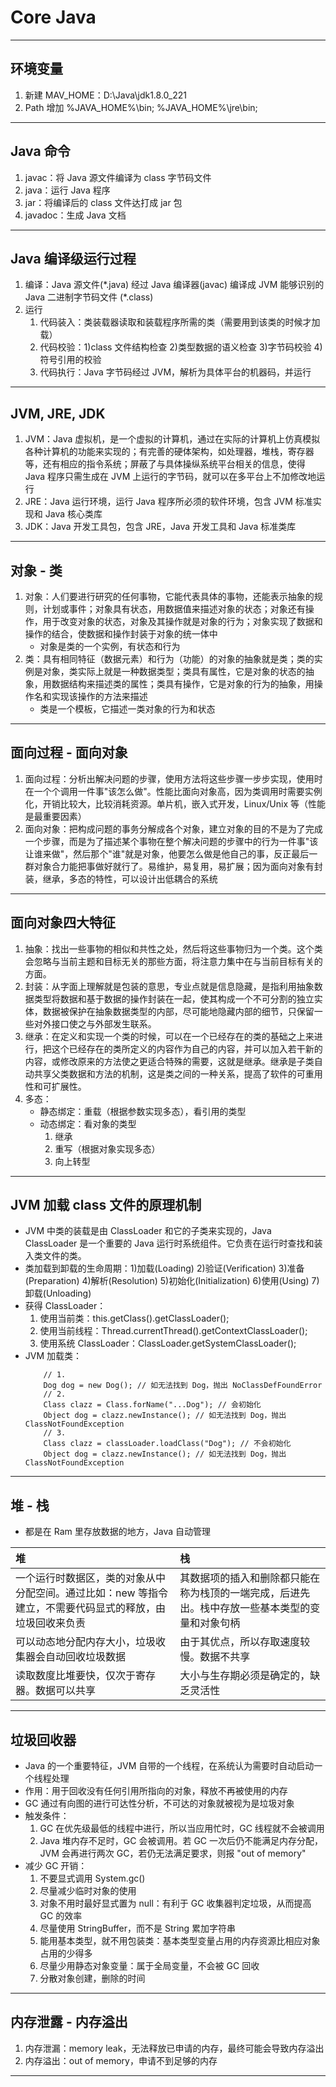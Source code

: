 # Core Java  

---
## 环境变量
1. 新建 MAV_HOME：D:\Java\jdk1.8.0_221
2. Path 增加 %JAVA_HOME%\bin; %JAVA_HOME%\jre\bin;
---
## Java 命令
1. javac：将 Java 源文件编译为 class 字节码文件
2. java：运行 Java 程序
3. jar：将编译后的 class 文件达打成 jar 包
4. javadoc：生成 Java 文档
---
## Java 编译级运行过程
1. 编译：Java 源文件(\*.java) 经过 Java 编译器(javac) 编译成 JVM 能够识别的 Java 二进制字节码文件 (\*.class)
2. 运行
    1.  代码装入：类装载器读取和装载程序所需的类（需要用到该类的时候才加载）
    2.	代码校验：1)class 文件结构检查 2)类型数据的语义检查 3)字节码校验 4)符号引用的校验 
    3.	代码执行：Java 字节码经过 JVM，解析为具体平台的机器码，并运行
---
## JVM, JRE, JDK
1. JVM：Java 虚拟机，是一个虚拟的计算机，通过在实际的计算机上仿真模拟各种计算机的功能来实现的；有完善的硬体架构，如处理器，堆栈，寄存器等，还有相应的指令系统；屏蔽了与具体操纵系统平台相关的信息，使得 Java 程序只需生成在 JVM 上运行的字节码，就可以在多平台上不加修改地运行
2. JRE：Java 运行环境，运行 Java 程序所必须的软件环境，包含 JVM 标准实现和 Java 核心类库
3. JDK：Java 开发工具包，包含 JRE，Java 开发工具和 Java 标准类库
---
## 对象 - 类
1. 对象：人们要进行研究的任何事物，它能代表具体的事物，还能表示抽象的规则，计划或事件；对象具有状态，用数据值来描述对象的状态；对象还有操作，用于改变对象的状态，对象及其操作就是对象的行为；对象实现了数据和操作的结合，使数据和操作封装于对象的统一体中
    - 对象是类的一个实例，有状态和行为
2. 类：具有相同特征（数据元素）和行为（功能）的对象的抽象就是类；类的实例是对象，类实际上就是一种数据类型；类具有属性，它是对象的状态的抽象，用数据结构来描述类的属性；类具有操作，它是对象的行为的抽象，用操作名和实现该操作的方法来描述
    - 类是一个模板，它描述一类对象的行为和状态
---
## 面向过程 - 面向对象
1. 面向过程：分析出解决问题的步骤，使用方法将这些步骤一步步实现，使用时在一个个调用一件事"该怎么做"。性能比面向对象高，因为类调用时需要实例化，开销比较大，比较消耗资源。单片机，嵌入式开发，Linux/Unix 等（性能是最重要因素）
2. 面向对象：把构成问题的事务分解成各个对象，建立对象的目的不是为了完成一个步骤，而是为了描述某个事物在整个解决问题的步骤中的行为一件事"该让谁来做"，然后那个"谁"就是对象，他要怎么做是他自己的事，反正最后一群对象合力能把事做好就行了。易维护，易复用，易扩展；因为面向对象有封装，继承，多态的特性，可以设计出低耦合的系统
---
## 面向对象四大特征
1. 抽象：找出一些事物的相似和共性之处，然后将这些事物归为一个类。这个类会忽略与当前主题和目标无关的那些方面，将注意力集中在与当前目标有关的方面。
2. 封装：从字面上理解就是包装的意思，专业点就是信息隐藏，是指利用抽象数据类型将数据和基于数据的操作封装在一起，使其构成一个不可分割的独立实体，数据被保护在抽象数据类型的内部，尽可能地隐藏内部的细节，只保留一些对外接口使之与外部发生联系。
3. 继承：在定义和实现一个类的时候，可以在一个已经存在的类的基础之上来进行，把这个已经存在的类所定义的内容作为自己的内容，并可以加入若干新的内容，或修改原来的方法使之更适合特殊的需要，这就是继承。继承是子类自动共享父类数据和方法的机制，这是类之间的一种关系，提高了软件的可重用性和可扩展性。
4. 多态：
    - 静态绑定：重载（根据参数实现多态），看引用的类型
    - 动态绑定：看对象的类型
        1. 继承
        2. 重写（根据对象实现多态）
        3. 向上转型
---
## JVM 加载 class 文件的原理机制
- JVM 中类的装载是由 ClassLoader 和它的子类来实现的，Java ClassLoader 是一个重要的 Java 运行时系统组件。它负责在运行时查找和装入类文件的类。
- 类加载到卸载的生命周期：1)加载(Loading) 2)验证(Verification) 3)准备(Preparation) 4)解析(Resolution) 5)初始化(Initialization) 6)使用(Using) 7)卸载(Unloading)
- 获得 ClassLoader：
    1. 使用当前类：this.getClass().getClassLoader();
    2. 使用当前线程：Thread.currentThread().getContextClassLoader();
    3. 使用系统 ClassLoader：ClassLoader.getSystemClassLoader();
- JVM 加载类：
    ```
        // 1.
        Dog dog = new Dog(); // 如无法找到 Dog，抛出 NoClassDefFoundError
        // 2.
        Class clazz = Class.forName("...Dog"); // 会初始化 
        Object dog = clazz.newInstance(); // 如无法找到 Dog，抛出 ClassNotFoundException
        // 3.
        Class clazz = classLoader.loadClass("Dog"); // 不会初始化
        Object dog = clazz.newInstance(); // 如无法找到 Dog，抛出 ClassNotFoundException
    ```
---
## 堆 - 栈
- 都是在 Ram 里存放数据的地方，Java 自动管理 

|堆|栈|
|:---|:---|
|一个运行时数据区，类的对象从中分配空间。通过比如：new 等指令建立，不需要代码显式的释放，由垃圾回收来负责|其数据项的插入和删除都只能在称为栈顶的一端完成，后进先出。栈中存放一些基本类型的变量和对象句柄|
|可以动态地分配内存大小，垃圾收集器会自动回收垃圾数据|由于其优点，所以存取速度较慢。数据不共享|
|读取数度比堆要快，仅次于寄存器。数据可以共享|大小与生存期必须是确定的，缺乏灵活性|
---
## 垃圾回收器
- Java 的一个重要特征，JVM 自带的一个线程，在系统认为需要时自动启动一个线程处理
- 作用：用于回收没有任何引用所指向的对象，释放不再被使用的内存
- GC 通过有向图的进行可达性分析，不可达的对象就被视为是垃圾对象
- 触发条件：
    1. GC 在优先级最低的线程中进行，所以当应用忙时，GC 线程就不会被调用
    2. Java 堆内存不足时，GC 会被调用。若 GC 一次后仍不能满足内存分配，JVM 会再进行两次 GC，若仍无法满足要求，则报 "out of memory"
- 减少 GC 开销：
    1.	不要显式调用 System.gc()
    2.	尽量减少临时对象的使用
    3.	对象不用时最好显式置为 null：有利于 GC 收集器判定垃圾，从而提高 GC 的效率
    4.	尽量使用 StringBuffer，而不是 String 累加字符串
    5.	能用基本类型，就不用包装类：基本类型变量占用的内存资源比相应对象占用的少得多
    6.	尽量少用静态对象变量：属于全局变量，不会被 GC 回收
    7.	分散对象创建，删除的时间
---
## 内存泄露 - 内存溢出
1. 内存泄漏：memory leak，无法释放已申请的内存，最终可能会导致内存溢出
2. 内存溢出：out of memory，申请不到足够的内存
---
